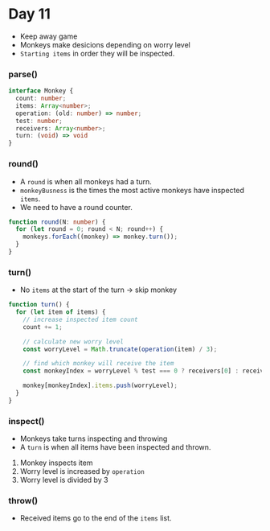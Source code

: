 # Day 11

- Keep away game
- Monkeys make desicions depending on worry level
- `Starting items` in order they will be inspected.

### parse()

```ts
interface Monkey {
  count: number;
  items: Array<number>;
  operation: (old: number) => number;
  test: number;
  receivers: Array<number>;
  turn: (void) => void
}
```

### round()

- A `round` is when all monkeys had a turn.
- `monkeyBusness` is the times the most active monkeys have inspected `items`.
- We need to have a round counter.

```ts
function round(N: number) {
  for (let round = 0; round < N; round++) {
    monkeys.forEach((monkey) => monkey.turn());
  }
}
```

### turn()

- No `items` at the start of the turn -> skip monkey

```ts
function turn() {
  for (let item of items) {
    // increase inspected item count
    count += 1;

    // calculate new worry level
    const worryLevel = Math.truncate(operation(item) / 3);

    // find which monkey will receive the item
    const monkeyIndex = worryLevel % test === 0 ? receivers[0] : receivers[1];

    monkey[monkeyIndex].items.push(worryLevel);
  }
}
```

### inspect()

- Monkeys take turns inspecting and throwing
- A `turn` is when all items have been inspected and thrown.

1. Monkey inspects item
2. Worry level is increased by `operation`
3. Worry level is divided by 3

### throw()

- Received items go to the end of the `items` list.
